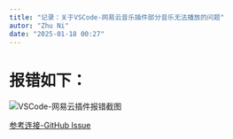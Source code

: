 ```yaml
---
title: "记录：关于VSCode-网易云音乐插件部分音乐无法播放的问题"
autor: "Zhu Ni"
date: "2025-01-18 00:27"
---
```


# 报错如下：
![VSCode-网易云插件报错截图](/images/image-9.png)

[参考连接-GitHub Issue](https://github.com/nondanee/vsc-netease-music/issues/70)